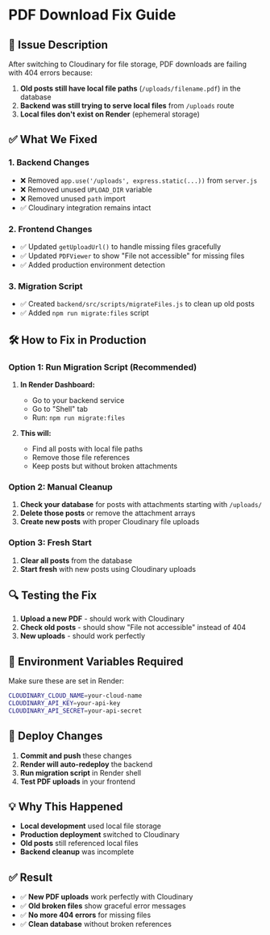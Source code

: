 # PDF Download Fix Guide

## 🚨 **Issue Description**

After switching to Cloudinary for file storage, PDF downloads are failing with 404 errors because:

1. **Old posts still have local file paths** (`/uploads/filename.pdf`) in the database
2. **Backend was still trying to serve local files** from `/uploads` route
3. **Local files don't exist on Render** (ephemeral storage)

## ✅ **What We Fixed**

### 1. **Backend Changes**
- ❌ Removed `app.use('/uploads', express.static(...))` from `server.js`
- ❌ Removed unused `UPLOAD_DIR` variable
- ❌ Removed unused `path` import
- ✅ Cloudinary integration remains intact

### 2. **Frontend Changes**
- ✅ Updated `getUploadUrl()` to handle missing files gracefully
- ✅ Updated `PDFViewer` to show "File not accessible" for missing files
- ✅ Added production environment detection

### 3. **Migration Script**
- ✅ Created `backend/src/scripts/migrateFiles.js` to clean up old posts
- ✅ Added `npm run migrate:files` script

## 🛠️ **How to Fix in Production**

### **Option 1: Run Migration Script (Recommended)**

1. **In Render Dashboard:**
   - Go to your backend service
   - Go to "Shell" tab
   - Run: `npm run migrate:files`

2. **This will:**
   - Find all posts with local file paths
   - Remove those file references
   - Keep posts but without broken attachments

### **Option 2: Manual Cleanup**

1. **Check your database** for posts with attachments starting with `/uploads/`
2. **Delete those posts** or remove the attachment arrays
3. **Create new posts** with proper Cloudinary file uploads

### **Option 3: Fresh Start**

1. **Clear all posts** from the database
2. **Start fresh** with new posts using Cloudinary uploads

## 🔍 **Testing the Fix**

1. **Upload a new PDF** - should work with Cloudinary
2. **Check old posts** - should show "File not accessible" instead of 404
3. **New uploads** - should work perfectly

## 📝 **Environment Variables Required**

Make sure these are set in Render:

```bash
CLOUDINARY_CLOUD_NAME=your-cloud-name
CLOUDINARY_API_KEY=your-api-key
CLOUDINARY_API_SECRET=your-api-secret
```

## 🚀 **Deploy Changes**

1. **Commit and push** these changes
2. **Render will auto-redeploy** the backend
3. **Run migration script** in Render shell
4. **Test PDF uploads** in your frontend

## 💡 **Why This Happened**

- **Local development** used local file storage
- **Production deployment** switched to Cloudinary
- **Old posts** still referenced local files
- **Backend cleanup** was incomplete

## ✅ **Result**

- ✅ **New PDF uploads** work perfectly with Cloudinary
- ✅ **Old broken files** show graceful error messages
- ✅ **No more 404 errors** for missing files
- ✅ **Clean database** without broken references
